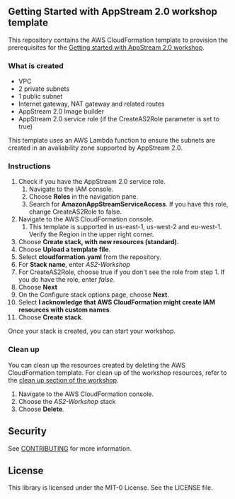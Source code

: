 ## Getting Started with AppStream 2.0 workshop template

This repository contains the AWS CloudFormation template to provision the prerequisites for the [Getting started with AppStream 2.0 workshop](https://appstream2.workshop.aws/).

### What is created
- VPC
- 2 private subnets
- 1 public subnet
- Internet gateway, NAT gateway and related routes
- AppStream 2.0 Image builder
- AppStream 2.0 service role (if the CreateAS2Role parameter is set to true)

This template uses an AWS Lambda function to ensure the subnets are created in an avaliability zone supported by AppStream 2.0.

### Instructions
1. Check if you have the AppStream 2.0 service role.
   1. Navigate to the IAM console.
   2. Choose **Roles** in the navigation pane.
   3. Search for **AmazonAppStreamServiceAccess**. If you have this role, change CreateAS2Role to false.
2. Navigate to the AWS CloudFormation console.
    1. This template is supported in us-east-1, us-west-2 and eu-west-1. Verify the Region in the upper right corner.
3. Choose **Create stack, with new resources (standard).**
4. Choose **Upload a template file**.
5. Select **cloudformation.yaml** from the repository.
6. For **Stack name**, enter *AS2-Workshop*
7. For CreateAS2Role, choose true if you don't see the role from step 1. If you do have the role, enter *false*.
8. Choose **Next**
9. On the Configure stack options page, choose **Next**.
10. Select **I acknowledge that AWS CloudFormation might create IAM resources with custom names**.
11. Choose **Create stack**.

Once your stack is created, you can start your workshop.

### Clean up
You can clean up the resources created by deleting the AWS CloudFormation template. For clean up of the workshop resources, refer to the [clean up section of the workshop](https://catalog.us-east-1.prod.workshops.aws/v2/workshops/e324c13e-2ded-4da2-ad9c-f685305156ac/en-US/conclusion).

1. Navigate to the AWS CloudFormation console.
2. Choose the *AS2-Workshop* stack
3. Choose **Delete**.

## Security

See [CONTRIBUTING](CONTRIBUTING.md#security-issue-notifications) for more information.

## License

This library is licensed under the MIT-0 License. See the LICENSE file.


